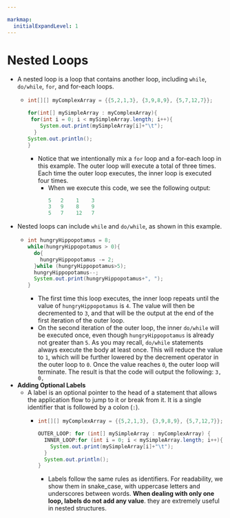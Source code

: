 ```yaml
---

markmap:
  initialExpandLevel: 1
---
```

# **Nested Loops**
- A nested loop is a loop that contains another loop, including 
`while`, `do/while`, `for`, and for-each loops.
  - ```java
    int[][] myComplexArray = {{5,2,1,3}, {3,9,8,9}, {5,7,12,7}};

    for(int[] mySimpleArray : myComplexArray){
     for(int i = 0; i < mySimpleArray.length; i++){
        System.out.print(mySimpleArray[i]+"\t");
      }
    System.out.println();
    }
    ```
    - Notice that we intentionally mix a `for` loop and a for-each
loop in this example. The outer loop will execute a total of
three times. Each time the outer loop executes, the inner
loop is executed four times.
      - When we execute this code, we see the following output:
        ```java
        5   2    1    3
        3   9    8    9
        5   7    12   7
        ```
- Nested loops can include `while` and `do/while`, as shown in
this example.
  - ```java
    int hungryHippopotamus = 8;
    while(hungryHippopotamus > 0){
      do{
        hungryHippopotamus -= 2;
      }while (hungryHippopotamus>5);
      hungryHippopotamus--;
      System.out.print(hungryHippopotamus+", ");
    }
    ```
    - The first time this loop executes, the inner loop repeats until the value of 
    `hungryHippopotamus` is `4`. The value will then be decremented to `3`,
     and that will be the output at the end of the first iteration of the outer loop.
    - On the second iteration of the outer loop, the inner `do/while` will be executed 
    once, even though `hungryHippopotamus` is already not greater than `5`. As 
    you may recall, `do/while` statements always execute the body at least once. 
    This will reduce the value to `1`, which will be further lowered by the decrement 
    operator in the outer loop to `0`. Once the value reaches `0`, the outer loop 
    will terminate. The result is that the code will output the following:
    `3, 0,`
- **Adding Optional Labels**
  - A label is an optional pointer to the head of a statement 
  that allows the application flow to jump to it or break from 
  it. It is a single identifier that is followed by a colon (`:`).
    - ```java
      int[][] myComplexArray = {{5,2,1,3}, {3,9,8,9}, {5,7,12,7}};
      
      OUTER_LOOP: for (int[] mySimpleArray : myComplexArray) {
        INNER_LOOP:for (int i = 0; i < mySimpleArray.length; i++){
          System.out.print(mySimpleArray[i]+"\t");
        }
        System.out.println();
      }
      ```
      - Labels follow the same rules as identifiers. For readability, we show 
      them in snake_case, with uppercase letters and underscores between 
      words. **When dealing with only one loop, labels do not add any 
      value**.  they are extremely useful in nested structures.